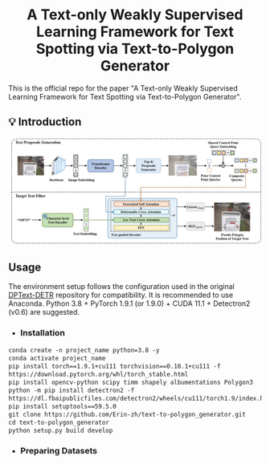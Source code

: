 <h1 align="Center"> A Text-only Weakly Supervised Learning Framework for Text Spotting via Text-to-Polygon Generator </h1> 
This is the official repo for the paper "A Text-only Weakly Supervised Learning Framework for Text Spotting via Text-to-Polygon Generator".

## 💡 Introduction

<img src="./text-to-polygon_generator.jpg" alt="image" style="zoom:50%;" />

## Usage
The environment setup follows the configuration used in the original [DPText-DETR](https://github.com/ymy-k/DPText-DETR?tab=readme-ov-file#installation) repository for compatibility. It is recommended to use Anaconda. Python 3.8 + PyTorch 1.9.1 (or 1.9.0) + CUDA 11.1 + Detectron2 (v0.6) are suggested.

- ### Installation
```
conda create -n project_name python=3.8 -y
conda activate project_name
pip install torch==1.9.1+cu111 torchvision==0.10.1+cu111 -f https://download.pytorch.org/whl/torch_stable.html
pip install opencv-python scipy timm shapely albumentations Polygon3
python -m pip install detectron2 -f https://dl.fbaipublicfiles.com/detectron2/wheels/cu111/torch1.9/index.html
pip install setuptools==59.5.0
git clone https://github.com/Erin-zh/text-to-polygon_generator.git
cd text-to-polygon_generator
python setup.py build develop
```
- ### Preparing Datasets

